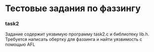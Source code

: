 # Тестовые задания по фаззингу 

### task2 
Задание содержит уязвимую программу task2.c и библиотеку lib.h. Требуется написать обертку для фаззинга и найти уязвимость с помощью AFL 
